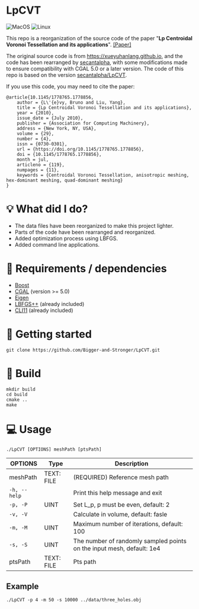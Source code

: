 # LpCVT
![MacOS](https://github.com/Bigger-and-Stronger/LpCVT/actions/workflows/macos-build.yml/badge.svg)
![Linux](https://github.com/Bigger-and-Stronger/LpCVT/actions/workflows/linux-build.yml/badge.svg)

This repo is a reorganization of the source code of the paper "**Lp Centroidal Voronoi Tessellation and its applications**". [[Paper]](https://dl.acm.org/doi/abs/10.1145/1778765.1778856)

The original source code is from https://xueyuhanlang.github.io, and the code has been rearranged by [secantalpha](https://github.com/secantalpha), with some modifications made to ensure compatibility with CGAL 5.0 or a later version. The code of this repo is based on the version [secantalpha/LpCVT](https://github.com/secantalpha/LpCVT).

If you use this code, you may need to cite the paper:

```
@article{10.1145/1778765.1778856,
    author = {L\'{e}vy, Bruno and Liu, Yang},
    title = {Lp Centroidal Voronoi Tessellation and its applications},
    year = {2010},
    issue_date = {July 2010},
    publisher = {Association for Computing Machinery},
    address = {New York, NY, USA},
    volume = {29},
    number = {4},
    issn = {0730-0301},
    url = {https://doi.org/10.1145/1778765.1778856},
    doi = {10.1145/1778765.1778856},
    month = jul,
    articleno = {119},
    numpages = {11},
    keywords = {Centroidal Voronoi Tessellation, anisotropic meshing, hex-dominant meshing, quad-dominant meshing}
}
```

# :bulb: What did I do?
- The data files have been reorganized to make this project lighter.
- Parts of the code have been rearranged and reorganized.
- Added optimization process using LBFGS.
- Added command line applications.

# :link: Requirements / dependencies

- [Boost](https://www.boost.org)
- [CGAL](https://www.cgal.org/index.html) (version >= 5.0)
- [Eigen](https://eigen.tuxfamily.org/index.php?title=Main_Page)
- [LBFGS++](https://github.com/yixuan/LBFGSpp) (already included)
- [CLI11](https://github.com/CLIUtils/CLI11?tab=readme-ov-file#install) (already included)

# :checkered_flag: Getting started

```
git clone https://github.com/Bigger-and-Stronger/LpCVT.git
```

# :hammer: Build

```
mkdir build
cd build
cmake ..
make
```

# :computer: Usage

```
./LpCVT [OPTIONS] meshPath [ptsPath]
```

| OPTIONS | Type | Description |
| - | - | - |
| meshPath | TEXT: FILE | (REQUIRED) Reference mesh path |
|  `-h, --help` | | Print this help message and exit |
| `-p, -P` | UINT | Set L_p, p must be even, default: 2 |
| `-v, -V` | | Calculate in volume, default: fasle |
| `-m, -M` | UINT | Maximum number of iterations, default: 100 |
| `-s, -S` | UINT | The number of randomly sampled points on the input mesh, default: 1e4 |
| ptsPath | TEXT: FILE | Pts path |

## Example

```
./LpCVT -p 4 -m 50 -s 10000 ../data/three_holes.obj
```
